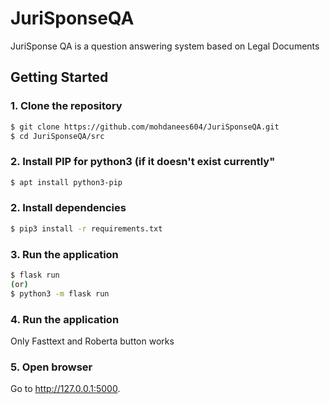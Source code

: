 # JuriSponseQA

JuriSponse QA is a question answering system based on Legal Documents

## Getting Started

### 1. Clone the repository

```bash
$ git clone https://github.com/mohdanees604/JuriSponseQA.git
$ cd JuriSponseQA/src
```
### 2. Install PIP for python3 (if it doesn't exist currently"

```bash
$ apt install python3-pip
```

### 2. Install dependencies

```bash
$ pip3 install -r requirements.txt
```

### 3. Run the application

```bash
$ flask run
(or)
$ python3 -m flask run
```

### 4. Run the application

Only Fasttext and Roberta button works

### 5. Open browser

Go to <http://127.0.0.1:5000>.
